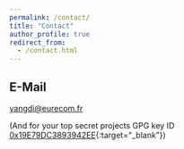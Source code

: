 ```yaml
---
permalink: /contact/
title: "Contact"
author_profile: true
redirect_from: 
  - /contact.html
---
```


## E-Mail 


yangdi@eurecom.fr

(And for your top secret projects GPG key ID [0x19E79DC3893942EE](https://keys.openpgp.org/search?q=yangdi%40eurecom.fr){:target="_blank"})

